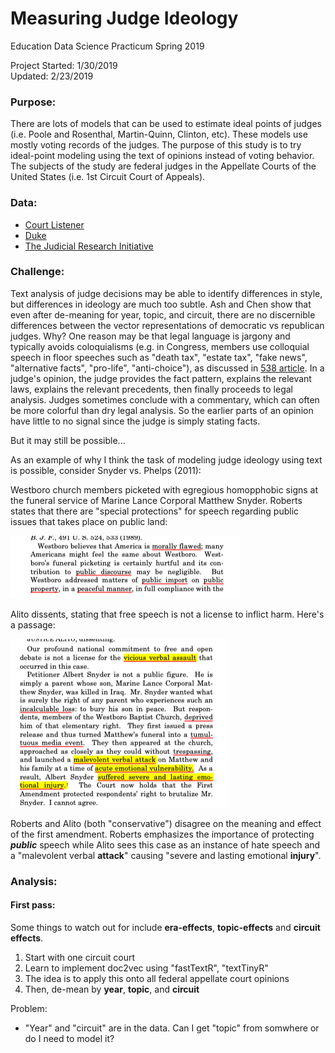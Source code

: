 # Measuring Judge Ideology 

Education Data Science Practicum Spring 2019

Project Started: 1/30/2019  
Updated: 2/23/2019

### Purpose:
There are lots of models that can be used to estimate ideal points of judges (i.e. Poole and Rosenthal, Martin-Quinn, Clinton, etc). These models use mostly voting records of the judges. The purpose of this study is to try ideal-point modeling using the text of opinions instead of voting behavior. The subjects of the study are federal judges in the Appellate Courts of the United States (i.e. 1st Circuit Court of Appeals).    

### Data:
- [Court Listener](https://www.courtlistener.com/api/bulk-info/)
- [Duke](https://law.duke.edu/lib/facultyservices/empirical/links/courts/)
- [The Judicial Research Initiative](http://artsandsciences.sc.edu/poli/juri/appct.htm)

### Challenge:

Text analysis of judge decisions may be able to identify differences in style, but differences in ideology are much too subtle. Ash and Chen show that even after de-meaning for year, topic, and circuit, there are no discernible differences between the vector representations of democratic vs republican judges. Why? One reason may be that  legal language is jargony and typically avoids coloquialisms (e.g. in Congress, members use colloquial speech in floor speeches such as "death tax", "estate tax", "fake news", "alternative facts", "pro-life", "anti-choice"), as discussed in [538 article](https://fivethirtyeight.com/features/how-conservative-is-brett-kavanaugh/). In a judge's opinion, the judge provides the fact pattern, explains the relevant laws, explains the relevant precedents, then finally proceeds to legal analysis. Judges sometimes conclude with a commentary, which can often be more colorful than dry legal analysis. So the earlier parts of an opinion have little to no signal since the judge is simply stating facts.  

But it may still be possible...

As an example of why I think the task of modeling judge ideology using text is possible, consider Snyder vs. Phelps (2011): 

Westboro church members picketed with egregious homopphobic signs at the funeral service of Marine Lance Corporal Matthew Snyder. Roberts states that there are "special protections" for speech regarding public issues that takes place on public land:

![Roberts](Notes/pics/roberts.png)

Alito dissents, stating that free speech is not a license to inflict harm. Here's a passage:

![Alito](Notes/pics/alito.png)

Roberts and Alito (both "conservative") disagree on the meaning and effect of the first amendment. Roberts emphasizes the importance of protecting **_public_** speech while Alito sees this case as an instance of hate speech and a "malevolent verbal **attack**" causing "severe and lasting emotional **injury**". 

### Analysis:

#### First pass:

Some things to watch out for include **era-effects**, **topic-effects** and **circuit effects**.

1. Start with one circuit court
2. Learn to implement doc2vec using "fastTextR", "textTinyR"
3. The idea is to apply this onto all federal appellate court opinions
4. Then, de-mean by **year**, **topic**, and **circuit**

Problem:
- "Year" and "circuit" are in the data. Can I get "topic" from somwhere or do I need to model it?






